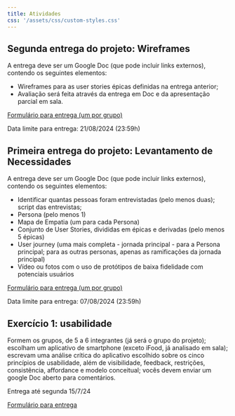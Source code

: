 ```yaml
---
title: Atividades
css: '/assets/css/custom-styles.css'
---
```



## Segunda entrega do projeto: Wireframes

A entrega deve ser um Google Doc (que pode incluir links externos), contendo os seguintes elementos:

* Wireframes para as user stories épicas definidas na entrega anterior;
* Avaliação será feita através da entrega em Doc e da apresentação parcial em sala.

[Formulário para entrega (um por grupo)](https://forms.gle/yHwrF7HvmGYqC2Sv7)

Data limite para entrega: 21/08/2024 (23:59h)




## Primeira entrega do projeto: Levantamento de Necessidades

A entrega deve ser um Google Doc (que pode incluir links externos), contendo os seguintes elementos:

* Identificar quantas pessoas foram entrevistadas (pelo menos duas); script das entrevistas;
* Persona (pelo menos 1)
* Mapa de Empatia (um para cada Persona)
* Conjunto de User Stories, divididas em épicas e derivadas (pelo menos 5 épicas)
* User journey (uma mais completa - jornada principal - para a Persona principal; para as outras personas, apenas as ramificações da jornada principal)
* Vídeo ou fotos com o uso de protótipos de baixa fidelidade com potenciais usuários

[Formulário para entrega (um por grupo)](https://forms.gle/rX3Y2LVqoo8dndS56)

Data limite para entrega: 07/08/2024 (23:59h)




## Exercício 1: usabilidade

Formem os grupos, de 5 a 6 integrantes (já será o grupo do projeto); escolham um aplicativo de smartphone (exceto iFood, já analisado em sala); escrevam uma análise crítica do aplicativo escolhido sobre os cinco princípios de usabilidade, além de visibilidade, feedback, restrições, consistência, affordance e modelo conceitual; vocês devem enviar um google Doc aberto para comentários.

Entrega até segunda 15/7/24

[Formulário para entrega](https://forms.gle/ARxNJBfyKHi7H4Yq8)









